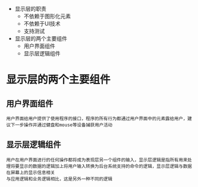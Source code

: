  * 显示层的职责
   * 不依赖于图形化元素
   * 不依赖于UI技术
   * 支持测试
 * 显示层的两个主要组件
     * 用户界面组件
     * 显示层逻辑组件




# 显示层的两个主要组件

## 用户界面组件

    用户界面给用户提供了使用程序的接口，程序的所有行为都通过用户界面中的元素露给用户，建议下一步操作并通过健盘和mouse等设备捕获用户活动

## 显示层逻辑组件

    用户在用户界面进行的任何操作都将成为表现层另一个组件的输入，显示层逻辑是指所有用来处理将要显示的数据的逻辑加上将用户输入转换为后台系统支持的命令的逻辑，显示层逻辑与数据在屏幕上的显示信息相关
    与应用逻辑和业务逻辑相比，这是另外一种不同的逻辑
